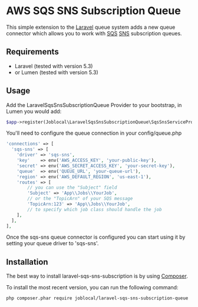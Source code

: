 # AWS SQS SNS Subscription Queue

This simple extension to the [Laravel](https://laravel.com) queue system
adds a new queue connector which allows you to work with [SQS](https://aws.amazon.com/sqs/)
[SNS](https://aws.amazon.com/sns/) subscription queues.

## Requirements

-   Laravel (tested with version 5.3)
-   or Lumen (tested with version 5.3)

## Usage

Add the LaravelSqsSnsSubscriptionQueue Provider
to your bootstrap, in Lumen you would add:

```php
$app->register(Joblocal\LaravelSqsSnsSubscriptionQueue\SqsSnsServiceProvider::class);
```

You'll need to configure the queue connection in your config/queue.php

```php
'connections' => [
  'sqs-sns' => [
    'driver' => 'sqs-sns',
    'key'    => env('AWS_ACCESS_KEY', 'your-public-key'),
    'secret' => env('AWS_SECRET_ACCESS_KEY', 'your-secret-key'),
    'queue'  => env('QUEUE_URL', 'your-queue-url'),
    'region' => env('AWS_DEFAULT_REGION', 'us-east-1'),
    'routes' => [
        // you can use the "Subject" field
        'Subject' => 'App\\Jobs\\YourJob',
        // or the "TopicArn" of your SQS message
        'TopicArn:123' => 'App\\Jobs\\YourJob',
        // to specify which job class should handle the job
    ],
  ],
],
```

Once the sqs-sns queue connector is configured you can start
using it by setting your queue driver to 'sqs-sns'.


## Installation

The best way to install laravel-sqs-sns-subscription is by using [Composer](http://getcomposer.org/).

To install the most recent version, you can run the following command:

```sh
php composer.phar require joblocal/laravel-sqs-sns-subscription-queue
```

